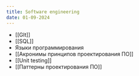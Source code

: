 ```yaml
---
title: Software engineering
date: 01-09-2024
---
```

- [[GIt]]
- [[SQL]]
- Языки программирования
- [[Акронимы принципов проектирования ПО]]
- [[Unit testing]]
- [[Паттерны проектирования ПО]]